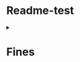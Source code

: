 # Readme-test

<details> 
  <summary><h1>Fines</h1></summary>
  <blockquote>
    <details>  
      <summary><h2>Create Fines</h2></summary>
      <blockquote>
        <details>
          <summary>Header</summary>
          <blockquote>
            <li><b>Authorization</b>: Bearer {token_librarian_access}</li>
          </blockquote>
        </details>
        
        <details>
          <summary>Body</summary>
          <blockquote>
            ```json
              {
                "userId": 123,
                "bookId": 12,
                "fineType": "broke",
                "amount": 50
              }
            ```
          </blockquote>
        </details>
        
      </blockquote>
    </details>
  </blockquote>
  
</details>


